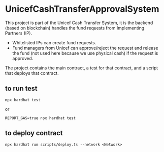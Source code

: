 # UnicefCashTransferApprovalSystem

This project is part of the Unicef Cash Transfer System, it is the backend (based on blockchain) handles the fund requests from Implementing Partners (IP).  
- Whitelisted IPs can create fund requests.  
- Fund managers from Unicef can approve/reject the request and release the fund (not used here because we use physical 
cash) if the request is approved.

The project contains the main contract, a test for that contract, and a script that deploys that contract.

## to run test
```shell
npx hardhat test
```
or
```shell
REPORT_GAS=true npx hardhat test
```

## to deploy contract
```shell
npx hardhat run scripts/deploy.ts --network <Network>
```


